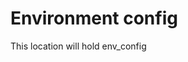 <!-- markdownlint-disable -->
# Environment config

This location will hold env_config
<!-- markdownlint-enable-->
